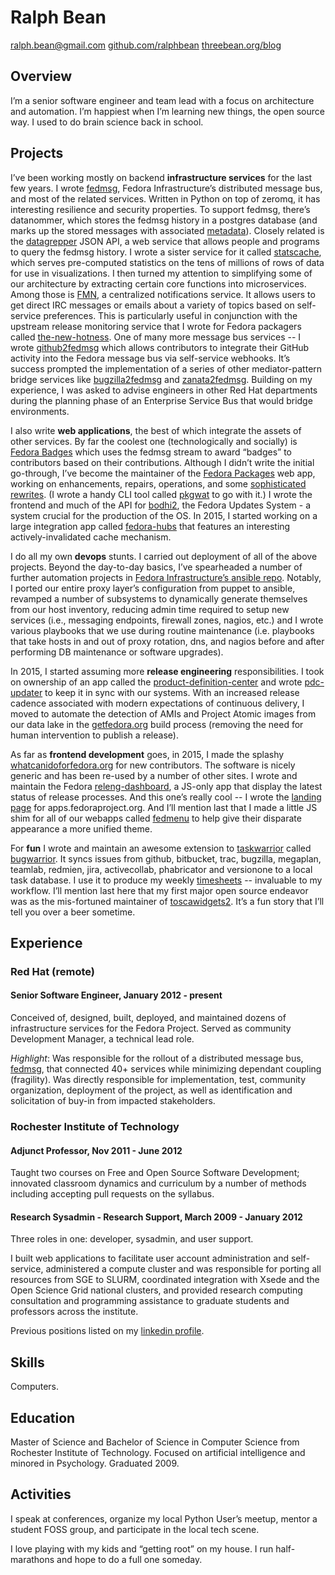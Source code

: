 # Ralph Bean


ralph.bean@gmail.com
[github.com/ralphbean](https://github.com/ralphbean)
[threebean.org/blog](http://threebean.org/blog/)

## Overview

I’m a senior software engineer and team lead with a focus on architecture and
automation.  I’m happiest when I’m learning new things, the open source way.  I
used to do brain science back in school.

## Projects

I’ve been working mostly on backend **infrastructure
services** for the last few years.  I wrote [fedmsg](http://fedmsg.com), Fedora
Infrastructure’s distributed message bus, and most of the related services.
Written in Python on top of zeromq, it has interesting resilience and security
properties. To support fedmsg, there’s datanommer, which stores the fedmsg
history in a postgres database (and marks up the stored messages with
associated
[metadata](https://github.com/fedora-infra/fedmsg_meta_fedora_infrastructure)).
Closely related is the
[datagrepper](https://apps.fedoraproject.org/datagrepper/raw) JSON API, a web
service that allows people and programs to query the fedmsg history.
I wrote a sister service for it called
[statscache](http://threebean.org/blog/statscache/), which serves pre-computed
statistics on the tens of millions of rows of data for use in visualizations.
I then turned my attention to simplifying some of our
architecture by extracting certain core functions into microservices.  Among
those is [FMN](https://apps.fedoraproject.org/notifications), a centralized
notifications service.  It allows users to get direct IRC messages or emails
about a variety of topics based on self-service preferences.
This is particularly useful in conjunction with the upstream release monitoring
service that I wrote for Fedora packagers called
[the-new-hotness](https://fedoraproject.org/wiki/Upstream_release_monitoring#The-New-Hotness).
One of many more message bus services -- I wrote
[github2fedmsg](https://apps.fedoraproject.org/github2fedmsg) which allows
contributors to integrate their GitHub activity into the Fedora message bus
via self-service webhooks.  It’s success prompted the implementation of a series of
other mediator-pattern bridge services like
[bugzilla2fedmsg](https://github.com/fedora-infra/bugzilla2fedmsg) and
[zanata2fedmsg](https://github.com/fedora-infra/zanata2fedmsg).
Building on my experience, I was asked to advise engineers in other Red Hat
departments during the planning phase of an Enterprise Service Bus that would
bridge environments.

I also write **web applications**, the best of which integrate the assets of
other services. By far the coolest one (technologically and socially) is
[Fedora Badges](https://badges.fedoraproject.org) which uses the fedmsg stream
to award “badges” to contributors based on their contributions.
Although I didn’t write the initial go-through, I’ve become the
maintainer of the [Fedora Packages](https://apps.fedoraproject.org/packages)
web app, working on enhancements, repairs, operations, and some
[sophisticated rewrites](http://threebean.org/blog/history-of-fedora-packages/).
(I wrote a handy CLI tool called
[pkgwat](https://github.com/fedora-infra/pkgwat.cli) to go with it.)
I wrote the frontend and much of the API for
[bodhi2](https://github.com/fedora-infra/bodhi), the Fedora Updates System - a
system crucial for the production of the OS.
In 2015, I started working on a large integration app called
[fedora-hubs](http://blog.linuxgrrl.com/2015/07/01/fedora-hubs-update/) that
features an interesting actively-invalidated cache mechanism.

I do all my own **devops** stunts.  I carried out deployment of all of the
above projects.  Beyond the day-to-day basics,
I’ve spearheaded a number of further automation projects in [Fedora
Infrastructure’s ansible
repo](https://infrastructure.fedoraproject.org/cgit/ansible.git/log/). Notably,
I ported our entire proxy layer’s configuration from puppet to ansible,
revamped a number of subsystems to dynamically generate themselves from our
host inventory, reducing admin time required to setup new services (i.e.,
messaging endpoints, firewall zones, nagios, etc.) and I wrote various playbooks
that we use during routine maintenance (i.e. playbooks that take hosts in and
out of proxy rotation, dns, and nagios before and after performing DB
maintenance or software upgrades).

In 2015, I started assuming more **release engineering** responsibilities.
I took on ownership of an app called the
[product-definition-center](https://fedoraproject.org/wiki/Changes/PDC) and
wrote [pdc-updater](https://github.com/fedora-infra/pdc-updater) to keep it in
sync with our systems.  With an increased release cadence associated with
modern expectations of continuous delivery, I moved to automate the detection
of AMIs and Project Atomic images from our data lake in the
[getfedora.org](https://getfedora.org) build process (removing the need for
human intervention to publish a release).

As far as **frontend development** goes, in 2015, I made the splashy
[whatcanidoforfedora.org](http://whatcanidoforfedora.org) for new contributors.
The software is nicely generic and has been re-used by a number of other sites.
I wrote and maintain the Fedora
[releng-dashboard](https://apps.fedoraproject.org/releng-dash), a JS-only app
that display the latest status of release processes.  And this one’s really
cool -- I wrote the [landing page](https://apps.fedoraproject.org) for
apps.fedoraproject.org. And I’ll mention last that I made a little JS shim for
all of our webapps called [fedmenu](https://github.com/fedora-infra/fedmenu) to
help give their disparate appearance a more unified theme.

For **fun** I wrote and maintain an awesome extension to
[taskwarrior](https://taskwarrior.org) called
[bugwarrior](https://github.com/ralphbean/bugwarrior).  It syncs issues from
github, bitbucket, trac, bugzilla, megaplan, teamlab, redmien, jira,
activecollab, phabricator and versionone to a local task database.  I use it
to produce my weekly [timesheets](http://threebean.org/timesheets/latest.html) -- invaluable to my workflow.
I’ll mention last here that my first major open source endeavor was as the
mis-fortuned maintainer of [toscawidgets2](http://toscawidgets.org).  It’s a
fun story that I’ll tell you over a beer sometime.

## Experience

### Red Hat (remote)

#### Senior Software Engineer, January 2012 - present

Conceived of, designed, built, deployed, and maintained dozens of
infrastructure services for the Fedora Project.  Served as community
Development Manager, a technical lead role.

*Highlight*:  Was responsible for the rollout of a distributed message bus,
[fedmsg](http://fedmsg.com), that connected 40+ services while minimizing
dependant coupling (fragility).  Was directly responsible for implementation,
test, community organization, deployment of the project, as well as
identification and solicitation of buy-in from impacted stakeholders.

### Rochester Institute of Technology

#### Adjunct Professor, Nov 2011 - June 2012

Taught two courses on Free and Open Source Software Development; innovated
classroom dynamics and curriculum by a number of methods including accepting
pull requests on the syllabus.

#### Research Sysadmin - Research Support, March 2009 - January 2012

Three roles in one:  developer, sysadmin, and user support.

I built web applications to facilitate user account administration and self-service,
administered a compute cluster and was responsible for porting all resources
from SGE to SLURM, coordinated integration with Xsede and the Open Science
Grid national clusters, and provided research computing consultation and
programming assistance to graduate students and professors across the
institute.

Previous positions listed on my [linkedin profile](https://linkedin.com/in/ralphbean).

## Skills

Computers.

## Education

Master of Science and Bachelor of Science in Computer Science from Rochester
Institute of Technology.  Focused on artificial intelligence and minored in
Psychology.  Graduated 2009.

## Activities

I speak at conferences, organize my local Python User’s meetup, mentor a
student FOSS group, and participate in the local tech scene.

I love playing with my kids and “getting root” on my house.  I run
half-marathons and hope to do a full one someday.
